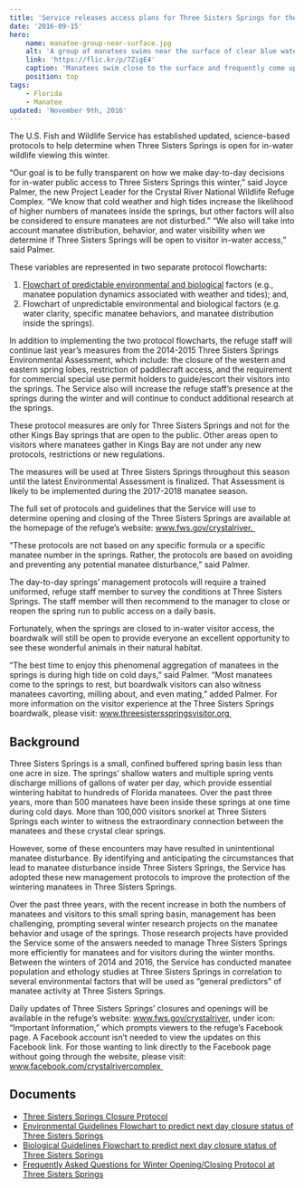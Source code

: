 ```yaml
---
title: 'Service releases access plans for Three Sisters Springs for the upcoming winter season'
date: '2016-09-15'
hero:
    name: manatee-group-near-surface.jpg
    alt: 'A group of manatees swims near the surface of clear blue water.'
    link: 'https://flic.kr/p/7ZigE4'
    caption: 'Manatees swim close to the surface and frequently come up for air. Credit: Jim Reid, USFWS.'
    position: top
tags:
    - Florida
    - Manatee
updated: 'November 9th, 2016'
---
```

The U.S. Fish and Wildlife Service has established updated, science-based protocols to help determine when Three Sisters Springs is open for in-water wildlife viewing this winter. 

“Our goal is to be fully transparent on how we make day-to-day decisions for in-water public access to Three Sisters Springs this winter,” said Joyce Palmer, the new Project Leader for the Crystal River National Wildlife Refuge Complex. “We know that cold weather and high tides increase the likelihood of higher numbers of manatees inside the springs, but other factors will also be considered to ensure manatees are not disturbed.” “We also will take into account manatee distribution, behavior, and water visibility when we determine if Three Sisters Springs will be open to visitor in-water access,” said Palmer. 

These variables are represented in two separate protocol flowcharts: 

1. [Flowchart of predictable environmental and biological](/pdf/guidelines/biological-guidelines-flowchart-to-determine-closure-status-of-three-sisters-springs.pdf) factors (e.g., manatee population dynamics associated with weather and tides); and, 
2. Flowchart of unpredictable environmental and biological factors (e.g. water clarity, specific manatee behaviors, and manatee distribution inside the springs). 

In addition to implementing the two protocol flowcharts, the refuge staff will continue last year’s measures from the 2014-2015 Three Sisters Springs Environmental Assessment, which include: the closure of the western and eastern spring lobes, restriction of paddlecraft access, and the requirement for commercial special use permit holders to guide/escort their visitors into the springs. The Service also will increase the refuge staff’s presence at the springs during the winter and will continue to conduct additional research at the springs. 

These protocol measures are only for Three Sisters Springs and not for the other Kings Bay springs that are open to the public. Other areas open to visitors where manatees gather in Kings Bay are not under any new protocols, restrictions or new regulations. 

The measures will be used at Three Sisters Springs throughout this season until the latest Environmental Assessment is finalized. That Assessment is likely to be implemented during the 2017-2018 manatee season. 

The full set of protocols and guidelines that the Service will use to determine opening and closing of the Three Sisters Springs are available at the homepage of the refuge’s website: www.fws.gov/crystalriver. 

“These protocols are not based on any specific formula or a specific manatee number in the springs. Rather, the protocols are based on avoiding and preventing any potential manatee disturbance,” said Palmer. 

The day-to-day springs’ management protocols will require a trained uniformed, refuge staff member to survey the conditions at Three Sisters Springs. The staff member will then recommend to the manager to close or reopen the spring run to public access on a daily basis. 

Fortunately, when the springs are closed to in-water visitor access, the boardwalk will still be open to provide everyone an excellent opportunity to see these wonderful animals in their natural habitat. 

“The best time to enjoy this phenomenal aggregation of manatees in the springs is during high tide on cold days,” said Palmer. “Most manatees come to the springs to rest, but boardwalk visitors can also witness manatees cavorting, milling about, and even mating,” added Palmer. For more information on the visitor experience at the Three Sisters Springs boardwalk, please visit: www.threesistersspringsvisitor.org 

## Background 

Three Sisters Springs is a small, confined buffered spring basin less than one acre in size. The springs’ shallow waters and multiple spring vents discharge millions of gallons of water per day, which provide essential wintering habitat to hundreds of Florida manatees. Over the past three years, more than 500 manatees have been inside these springs at one time during cold days. More than 100,000 visitors snorkel at Three Sisters Springs each winter to witness the extraordinary connection between the manatees and these crystal clear springs. 

However, some of these encounters may have resulted in unintentional manatee disturbance. By identifying and anticipating the circumstances that lead to manatee disturbance inside Three Sisters Springs, the Service has adopted these new management protocols to improve the protection of the wintering manatees in Three Sisters Springs. 

Over the past three years, with the recent increase in both the numbers of manatees and visitors to this small spring basin, management has been challenging, prompting several winter research projects on the manatee behavior and usage of the springs. Those research projects have provided the Service some of the answers needed to manage Three Sisters Springs more efficiently for manatees and for visitors during the winter months. Between the winters of 2014 and 2016, the Service has conducted manatee population and ethology studies at Three Sisters Springs in correlation to several environmental factors that will be used as “general predictors” of manatee activity at Three Sisters Springs. 

Daily updates of Three Sisters Springs’ closures and openings will be available in the refuge’s website: www.fws.gov/crystalriver, under icon: “Important Information,” which prompts viewers to the refuge’s Facebook page. A Facebook account isn’t needed to view the updates on this Facebook link. For those wanting to link directly to the Facebook page without going through the website, please visit: www.facebook.com/crystalrivercomplex 

## Documents

  - [Three Sisters Springs Closure Protocol](/pdf/guidelines/three-sister-springs-closure-protocol.pdf)
  - [Environmental Guidelines Flowchart to predict next day closure status of Three Sisters Springs](/pdf/guidelines/environmental-guidelines-flowchart-to-predict-next-day-closure-of-three-sisters-springs.pdf)
  - [Biological Guidelines Flowchart to predict next day closure status of Three Sisters Springs](/pdf/guidelines/biological-guidelines-flowchart-to-determine-closure-status-of-three-sisters-springs.pdf)
  - [Frequently Asked Questions for Winter Opening/Closing Protocol at Three Sisters Springs](/pdf/guidelines/frequently-asked-questions-winter-protocol-for-closing-opening-three-sisters-springs.pdf)
